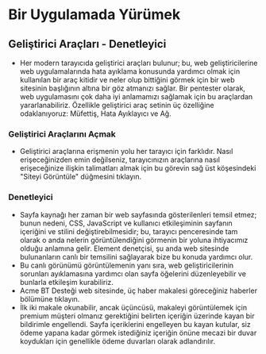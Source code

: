 # Bir Uygulamada Yürümek 
## Geliştirici Araçları - Denetleyici
- Her modern tarayıcıda geliştirici araçları bulunur; bu, web geliştiricilerine web uygulamalarında hata ayıklama konusunda yardımcı olmak için kullanılan bir araç kitidir ve neler olup bittiğini görmek için bir web sitesinin başlığının altına bir göz atmanızı sağlar. Bir pentester olarak, web uygulamasını çok daha iyi anlamamızı sağlamak için bu araçlardan yararlanabiliriz. Özellikle geliştirici araç setinin üç özelliğine odaklanıyoruz: Müfettiş, Hata Ayıklayıcı ve Ağ.
### Geliştirici Araçlarını Açmak 
- Geliştirici araçlarına erişmenin yolu her tarayıcı için farklıdır. Nasıl erişeceğinizden emin değilseniz, tarayıcınızın araçlarına nasıl erişeceğinize ilişkin talimatları almak için bu görevin sağ üst köşesindeki "Siteyi Görüntüle" düğmesini tıklayın.
### Denetleyici
- Sayfa kaynağı her zaman bir web sayfasında gösterilenleri temsil etmez; bunun nedeni, CSS, JavaScript ve kullanıcı etkileşiminin sayfanın içeriğini ve stilini değiştirebilmesidir; bu, tarayıcı penceresinde tam olarak o anda nelerin görüntülendiğini görmenin bir yoluna ihtiyacımız olduğu anlamına gelir. Element denetçisi, şu anda web sitesinde bulunanların canlı bir temsilini sağlayarak bize bu konuda yardımcı olur.
- Bu canlı görünümü görüntülemenin yanı sıra, web geliştiricilerinin sorunları ayıklamasına yardımcı olan sayfa öğelerini düzenleyebilir ve bunlarla etkileşim kurabiliriz.
- Acme BT Desteği web sitesinde, üç haber makalesi göreceğiniz haberler bölümüne tıklayın.
- İlk iki makale okunabilir, ancak üçüncüsü, makaleyi görüntülemek için premium müşteri olmanız gerektiğini belirten içeriğin üzerinde kayan bir bildirimle engellendi. Sayfa içeriklerini engelleyen bu kayan kutular, siz ödeme yapana kadar görmek istediğiniz içeriğin önüne mecazi bir duvar koydukları için genellikle ödeme duvarları olarak adlandırılır.
  
